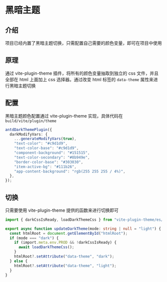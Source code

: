 # 黑暗主题

## 介绍

项目已经内置了黑暗主题切换，只需配置自己需要的颜色变量，即可在项目中使用

## 原理

通过 vite-plugin-theme 插件，将所有的颜色变量抽取到独立的 css 文件，并且全部在 html 上面加上 css 选择器。通过改变 html 标签的 `data-theme` 属性来进行黑暗主题切换

## 配置

黑暗主题颜色配置通过 vite-plugin-theme 实现，具体代码在 `build/vite/plugin/theme`

```ts
antdDarkThemePlugin({
  darkModifyVars: {
    ...generateModifyVars(true),
    "text-color": "#c9d1d9",
    "text-color-base": "#c9d1d9",
    "component-background": "#151515",
    "text-color-secondary": "#8b949e",
    "border-color-base": "#303030",
    "item-active-bg": "#111b26",
    "app-content-background": "rgb(255 255 255 / 4%)",
  },
});
```

## 切换

只需要使用 vite-plugin-theme 提供的函数来进行切换即可

```ts
import { darkCssIsReady, loadDarkThemeCss } from "vite-plugin-theme/es/client";

export async function updateDarkTheme(mode: string | null = "light") {
  const htmlRoot = document.getElementById("htmlRoot");
  if (mode === "dark") {
    if (import.meta.env.PROD && !darkCssIsReady) {
      await loadDarkThemeCss();
    }
    htmlRoot?.setAttribute("data-theme", "dark");
  } else {
    htmlRoot?.setAttribute("data-theme", "light");
  }
}
```
